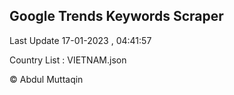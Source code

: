 

## Google Trends Keywords Scraper 
 
Last Update 17-01-2023 , 04:41:57

Country List :
VIETNAM.json



© Abdul Muttaqin 
